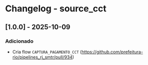 # Changelog - source_cct

## [1.0.0] - 2025-10-09

### Adicionado
- Cria flow `CAPTURA_PAGAMENTO_CCT` (https://github.com/prefeitura-rio/pipelines_rj_smtr/pull/934)